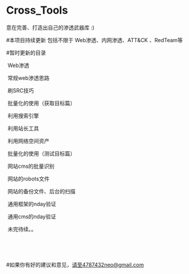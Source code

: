 # Cross_Tools
意在完善、打造出自己的渗透武器库  :)

#本项目持续更新  包括不限于 Web渗透、内网渗透、ATT&CK 、RedTeam等 

#暂时更新的目录

​		 Web渗透	

​					常规web渗透思路

​					刷SRC技巧

​					批量化的使用（获取目标篇）

​							利用搜索引擎

​							利用站长工具

​							利用网络空间资产

​					批量化的使用（测试目标篇）

​							网站cms的批量识别

​							网站的robots文件

​							网站的备份文件、后台的扫描

​							通用框架的nday验证

​							通用cms的nday验证



​							未完待续。。

​						

​					





#如果你有好的建议和意见，请至4787432neo@gmail.com

